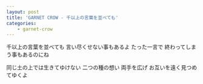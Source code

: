 ```yaml
--- 
layout: post 
title: 'GARNET CROW - 千以上の言葉を並べても' 
categories:
    - garnet-crow
---
```


千以上の言葉を並べても
言い尽くせない事もあるよ
たった一言で
終わってしまう事もあるのにね

同じ土の上では生きてゆけない
二つの種の想い
両手を広げ
お互いを遠く見つめてゆくよ
